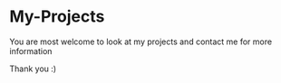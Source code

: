 # My-Projects

You are most welcome to look at my projects and contact me for more information

Thank you :)
